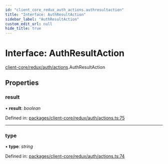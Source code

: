 ```yaml
---
id: "client_core_redux_auth_actions.authresultaction"
title: "Interface: AuthResultAction"
sidebar_label: "AuthResultAction"
custom_edit_url: null
hide_title: true
---
```


# Interface: AuthResultAction

[client-core/redux/auth/actions](../modules/client_core_redux_auth_actions.md).AuthResultAction

## Properties

### result

• **result**: *boolean*

Defined in: [packages/client-core/redux/auth/actions.ts:75](https://github.com/xr3ngine/xr3ngine/blob/5c3dcaef1/packages/client-core/redux/auth/actions.ts#L75)

___

### type

• **type**: *string*

Defined in: [packages/client-core/redux/auth/actions.ts:74](https://github.com/xr3ngine/xr3ngine/blob/5c3dcaef1/packages/client-core/redux/auth/actions.ts#L74)
